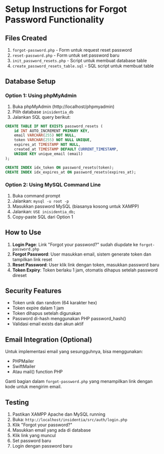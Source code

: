 # Setup Instructions for Forgot Password Functionality

## Files Created
1. `forgot-password.php` - Form untuk request reset password
2. `reset-password.php` - Form untuk set password baru
3. `init_password_resets.php` - Script untuk membuat database table
4. `create_password_resets_table.sql` - SQL script untuk membuat table

## Database Setup

### Option 1: Using phpMyAdmin
1. Buka phpMyAdmin (http://localhost/phpmyadmin)
2. Pilih database `inisidentia_db`
3. Jalankan SQL query berikut:

```sql
CREATE TABLE IF NOT EXISTS password_resets (
    id INT AUTO_INCREMENT PRIMARY KEY,
    email VARCHAR(255) NOT NULL,
    token VARCHAR(255) NOT NULL UNIQUE,
    expires_at TIMESTAMP NOT NULL,
    created_at TIMESTAMP DEFAULT CURRENT_TIMESTAMP,
    UNIQUE KEY unique_email (email)
);

CREATE INDEX idx_token ON password_resets(token);
CREATE INDEX idx_expires_at ON password_resets(expires_at);
```

### Option 2: Using MySQL Command Line
1. Buka command prompt
2. Jalankan: `mysql -u root -p`
3. Masukkan password MySQL (biasanya kosong untuk XAMPP)
4. Jalankan: `USE inisidentia_db;`
5. Copy-paste SQL dari Option 1

## How to Use

1. **Login Page**: Link "Forgot your password?" sudah diupdate ke `forgot-password.php`
2. **Forgot Password**: User masukkan email, sistem generate token dan tampilkan link reset
3. **Reset Password**: User klik link dengan token, masukkan password baru
4. **Token Expiry**: Token berlaku 1 jam, otomatis dihapus setelah password direset

## Security Features

- Token unik dan random (64 karakter hex)
- Token expire dalam 1 jam
- Token dihapus setelah digunakan
- Password di-hash menggunakan PHP password_hash()
- Validasi email exists dan akun aktif

## Email Integration (Optional)

Untuk implementasi email yang sesungguhnya, bisa menggunakan:
- PHPMailer
- SwiftMailer
- Atau mail() function PHP

Ganti bagian dalam `forgot-password.php` yang menampilkan link dengan kode untuk mengirim email.

## Testing

1. Pastikan XAMPP Apache dan MySQL running
2. Buka: `http://localhost/insidentia/src/auth/login.php`
3. Klik "Forgot your password?"
4. Masukkan email yang ada di database
5. Klik link yang muncul
6. Set password baru
7. Login dengan password baru
